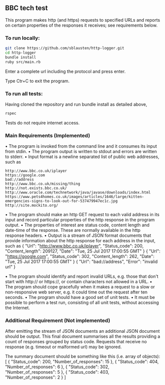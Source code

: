 ## BBC tech test
This program makes http (and https) requests to specified URLs and reports on certain properties of the responses it receives; see requirements below.

### To run locally:
```bash
git clone https://github.com/sblausten/http-logger.git
cd http-logger
bundle install
ruby src/main.rb
```

Enter a complete url including the protocol and press enter.

Type Ctr+C to exit the program.

### To run all tests:
Having cloned the repository and run bundle install as detailed above,
```bash
rspec
```

Tests do not require internet access.

### Main Requirements (Implemented)
• The program is invoked from the command line and it consumes its input from stdin.
• The program output is written to stdout and errors are written to stderr.
• Input format is a newline separated list of public web addresses, such as
```
http://www.bbc.co.uk/iplayer
https://google.com
bad://address
http://www.bbc.co.uk/missing/thing
http://not.exists.bbc.co.uk/
http://www.oracle.com/technetwork/java/javase/downloads/index.html
https://www.pets4homes.co.uk/images/articles/1646/large/kitten-emergencies-signs-to-look-out-for-537479947ec1c.jpg
http://site.mockito.org/
```

• The program should make an http GET request to each valid address in its input and record particular properties of the http response in the program output.
• The properties of interest are status code, content length and date-time of the response. These are normally available in the http response headers.
• Output is a stream of JSON format documents that provide information about the http response for each address in the input, such as
{
  "Url": "http://www.bbc.co.uk/iplayer",
  "Status_code": 200,
  "Content_length": 209127,
  "Date": "Tue, 25 Jul 2017 17:00:55 GMT"
}
{
  "Url": "https://google.com",
  "Status_code": 302,
  "Content_length": 262,
  "Date": "Tue, 25 Jul 2017 17:00:55 GMT"
}
{
  "Url": "bad://address",
  "Error": "invalid url"
}

• The program should identify and report invalid URLs, e.g. those that don't start with http:// or https://, or contain characters not allowed in a URL.
• The program should cope gracefully when it makes a request to a slow or non-responsive web server, e.g. it could time out the request after ten seconds.
• The program should have a good set of unit tests.
• It must be possible to perform a test run, consisting of all unit tests, without accessing the Internet.

### Additional Requirement (Not implemented)
After emitting the stream of JSON documents an additional JSON document should be output. This final document summarises all the results providing a count of responses grouped by status code. Requests that receive no response (e.g. timeout or malformed url) may be ignored.

The summary document should be something like this (i.e. array of objects):
[
{
"Status_code": 200,
"Number_of_responses": 15
},
{
"Status_code": 404,
"Number_of_responses": 6
},
{
"Status_code": 302,
"Number_of_responses": 5
},
{
"Status_code": 403,
"Number_of_responses": 2
}
]
